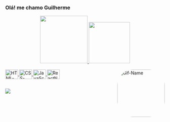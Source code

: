 
### Olá! me chamo Guilherme

<div align="center">
  <a href="https://github.com/imguilhermesiqueira">
  <img height="150em" src="https://github-readme-stats.vercel.app/api?username=imguilhermesiqueira&show_icons=true&theme=dark&include_all_commits=true&count_private=true"/>
  <img height="130em" src="https://github-readme-stats.vercel.app/api/top-langs/?username=imguilhermesiqueira&layout=compact&langs_count=7&theme=dark"/>
</div>

<div style="display: inline_block"><br>
  <img align="center" alt="HTML-Gui" height="30" width="40" src="https://cdn.jsdelivr.net/gh/devicons/devicon/icons/html5/html5-original.svg" />
  <img align="center" alt="CSS-Gui" height="30" width="40" src="https://cdn.jsdelivr.net/gh/devicons/devicon/icons/css3/css3-original.svg" />
  <img align="center" alt="JavaScript-Gui" height="30" width="40" src="https://cdn.jsdelivr.net/gh/devicons/devicon/icons/javascript/javascript-original.svg" />
  <img align="center" alt="ReactNative-Gui" height="30" width="40" src="https://cdn.jsdelivr.net/gh/devicons/devicon/icons/react/react-original.svg" />
  <img align="right" alt="Gif-Name" height="150" style="border-radius:50px;" src="![image](https://user-images.githubusercontent.com/92596800/146082017-9dfdf5ed-437e-41e1-bc7b-90a0104204f3.png)
">
</div>
  
  ##
  
  <a href="https://www.linkedin.com/in/souguilhermesiqueira/" target="_blank"><img src="https://img.shields.io/badge/-LinkedIn-%230077B5?style=for-the-badge&logo=linkedin&logoColor=white" target="_blank"></a> 
  
  
